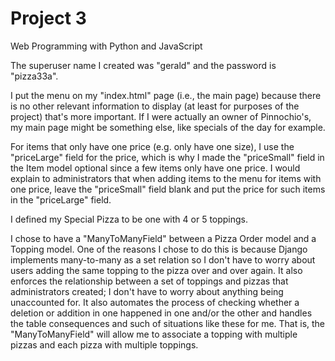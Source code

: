 # Project 3

Web Programming with Python and JavaScript

The superuser name I created was "gerald" and the password is "pizza33a".

I put the menu on my "index.html" page (i.e., the main page) because there is no
other relevant information to display (at least for purposes of the project) that's
more important. If I were actually an owner of Pinnochio's, my main page might
be something else, like specials of the day for example.

For items that only have one price (e.g. only have one size), I use the "priceLarge"
field for the price, which is why I made the "priceSmall" field in the Item model
optional since a few items only have one price. I would explain to administrators
that when adding items to the menu for items with one price, leave the "priceSmall"
field blank and put the price for such items in the "priceLarge" field.

I defined my Special Pizza to be one with 4 or 5 toppings.

I chose to have a "ManyToManyField" between a Pizza Order model and a Topping
model. One of the reasons I chose to do this is because Django implements
many-to-many as a set relation so I don't have to worry about users adding the
same topping to the pizza over and over again. It also enforces the relationship
between a set of toppings and pizzas that administrators created; I don't have to
worry about anything being unaccounted for. It also automates the process of
checking whether a deletion or addition in one happened in one and/or the other
and handles the table consequences and such of situations like these for me. That
is, the "ManyToManyField" will allow me to associate a topping with multiple
pizzas and each pizza with multiple toppings.

